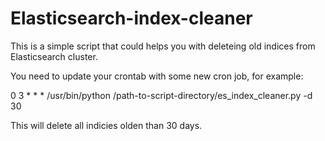 # Elasticsearch-index-cleaner

This is a simple script that could helps you with deleteing old indices from Elasticsearch cluster.

You need to update your crontab with some new cron job, for example:

0 3 * * * /usr/bin/python /path-to-script-directory/es_index_cleaner.py -d 30

This will delete all indicies olden than 30 days.
